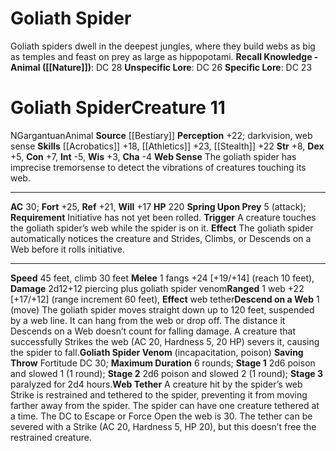 ﻿---
ac: '30'
alignment: N
all_resistance: null
burrow_speed: null
charisma: '-4'
climb_speed: '30'
constitution: '+7'
creature_ability:
- Descend on a Web
- Goliath Spider Venom
- Requirement
- Spring Upon Prey
- Web Sense
- Web Tether
creature_family: '[[DATABASE/monsterfamily/Spider|Spider]]'
description: 'Goliath spiders dwell in the deepest jungles, where they build webs
  as big as temples and feast on prey as large as hippopotami.<br/><br/><b><u>Recall
  Knowledge - Animal</u> ( [[DATABASE/skill/Nature|Nature]] )</b>: DC 28<br/><b><u>Unspecific
  Lore</u></b>: DC 26<br/><b><u>Specific Lore</u></b>: DC 23'
dexterity: '+5'
element: null
fly_speed: null
fortitude: '+25'
hardness: null
hp: '220'
id: '388'
immunity: null
intelligence: '-5'
land_speed: '45'
language: null
level: '11'
max_speed: '45'
name: Goliath Spider
perception: '+22'
rarity: Common
reflex: '+21'
resistance: null
rus_type_level: null
school: null
sense:
- darkvision
- web sense
size: Gargantuan
skill:
- '[[DATABASE/skill/Acrobatics|Acrobatics]] +18'
- '[[DATABASE/skill/Athletics|Athletics]] +23'
- '[[DATABASE/skill/Stealth|Stealth]] +22'
source: '[[DATABASE/source/Bestiary|Bestiary]]'
speed:
- 45 feet
- climb 30 feet
spell: null
strength: '+8'
strength_req: '8'
strongest_save:
- Fortitude
swim_speed: null
trait:
- '[[DATABASE/trait/Animal|Animal]]'
type: Creature
vision: Darkvision
weakest_save:
- Will
weakness: null
will: '+17'
wisdom: '+3'

---
# Goliath Spider

Goliath spiders dwell in the deepest jungles, where they build webs as big as temples and feast on prey as large as hippopotami.
**Recall Knowledge - Animal ([[Nature]])**: DC 28
**Unspecific Lore**: DC 26
**Specific Lore**: DC 23

# Goliath Spider<span class="item-type">Creature 11</span>

<span class="trait-alignment item-trait">N</span><span class="trait-size item-trait">Gargantuan</span><span class="item-trait">Animal</span>
**Source** [[Bestiary]]
**Perception** +22; darkvision, web sense
**Skills** [[Acrobatics]] +18, [[Athletics]] +23, [[Stealth]] +22
**Str** +8, **Dex** +5, **Con** +7, **Int** -5, **Wis** +3, **Cha** -4
**Web Sense** The goliath spider has imprecise tremorsense to detect the vibrations of creatures touching its web.

---
**AC** 30; **Fort** +25, **Ref** +21, **Will** +17
**HP** 220
<span class="in-box-ability">**Spring Upon Prey** <span class="action-icon">5</span> (attack); **Requirement** Initiative has not yet been rolled. **Trigger** A creature touches the goliath spider’s web while the spider is on it. **Effect** The goliath spider automatically notices the creature and Strides, Climbs, or Descends on a Web before it rolls initiative.</span>

---
**Speed** 45 feet, climb 30 feet
<span class="in-box-ability">**Melee** <span class="action-icon">1</span> fangs +24 [+19/+14] (reach 10 feet), **Damage** 2d12+12 piercing plus goliath spider venom</span><span class="in-box-ability">**Ranged** <span class="action-icon">1</span> web +22 [+17/+12] (range increment 60 feet), **Effect** web tether</span><span class="in-box-ability">**Descend on a Web** <span class="action-icon">1</span> (move) The goliath spider moves straight down up to 120 feet, suspended by a web line. It can hang from the web or drop off. The distance it Descends on a Web doesn’t count for falling damage. A creature that successfully Strikes the web (AC 20, Hardness 5, 20 HP) severs it, causing the spider to fall.</span><span class="in-box-ability">**Goliath Spider Venom** (incapacitation, poison) **Saving Throw** Fortitude DC 30; **Maximum Duration** 6 rounds; **Stage 1** 2d6 poison and slowed 1 (1 round); **Stage 2** 2d6 poison and slowed 2 (1 round); **Stage 3** paralyzed for 2d4 hours.</span><span class="in-box-ability">**Web Tether** A creature hit by the spider’s web Strike is restrained and tethered to the spider, preventing it from moving farther away from the spider. The spider can have one creature tethered at a time. The DC to Escape or Force Open the web is 30. The tether can be severed with a Strike (AC 20, Hardness 5, HP 20), but this doesn’t free the restrained creature.</span>